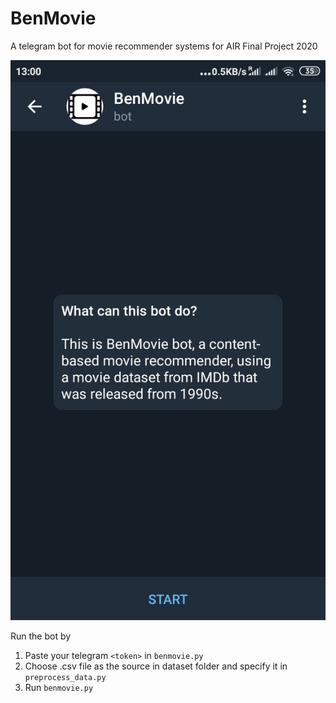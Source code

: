 # BenMovie
A telegram bot for movie recommender systems for AIR Final Project 2020

<img src='BenMovie.jpg'>

Run the bot by
1. Paste your telegram `<token>` in `benmovie.py`
2. Choose .csv file as the source in dataset folder and specify it in `preprocess_data.py`
3. Run `benmovie.py`
